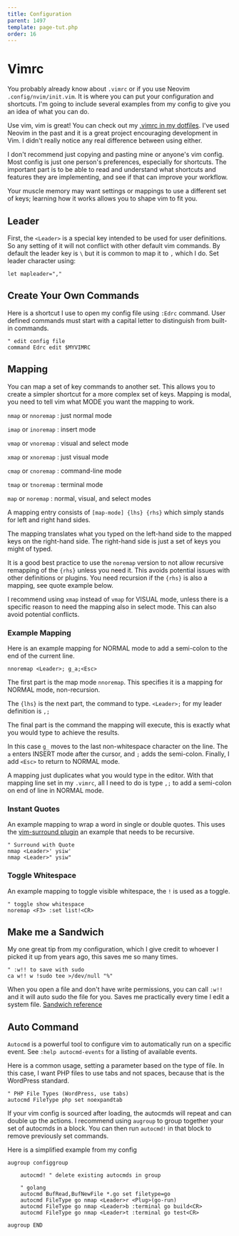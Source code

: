 ```yaml
---
title: Configuration
parent: 1497
template: page-tut.php
order: 16
---
```


# Vimrc

You probably already know about `.vimrc` or if you use Neovim `.config/nvim/init.vim`. It is where you can put your configuration and shortcuts.  I'm going to include several examples from my config to give you an idea of what you can do.

<span class="sidenote">Use vim, vim is great!</span> You can check out my [.vimrc in my dotfiles](https://github.com/mkaz/dotfiles/blob/master/rcfiles/.vimrc). I've used Neovim in the past and it is a great project encouraging development in Vim. I didn't really notice any real difference between using either.

I don't recommend just copying and pasting mine or anyone's vim config. Most config is just one person's preferences, especially for shortcuts. The important part is to be able to read and understand what shortcuts and features they are implementing, and see if that can improve your workflow.

Your muscle memory may want settings or mappings to use a different set of keys; learning how it works allows you to shape vim to fit you.


## Leader

First, the `<Leader>` is a special key intended to be used for user definitions. So any setting of it will not conflict with other default vim commands. By default the leader key is `\` but it is common to map it to `,` which I do. Set leader character using:

```vim
let mapleader=","
```

## Create Your Own Commands

Here is a shortcut I use to open my config file using `:Edrc` command. User defined commands must start with a capital letter to distinguish from built-in commands.

```vim
" edit config file
command Edrc edit $MYVIMRC
```

## Mapping

You can map a set of key commands to another set. This allows you to create a simpler shortcut for a more complex set of keys. Mapping is modal, you need to tell vim what MODE you want the mapping to work.

`nmap` or `nnoremap`
: just normal mode

`imap` or `inoremap`
: insert mode

`vmap` or `vnoremap`
: visual and select mode

`xmap` or `xnoremap`
: just visual mode

`cmap` or `cnoremap`
: command-line mode

`tmap` or `tnoremap`
: terminal mode

`map` or `noremap`
: normal, visual, and select modes


A mapping entry consists of `[map-mode] {lhs} {rhs}` which simply stands for left and right hand sides.

The mapping translates what you typed on the left-hand side to the mapped keys on the right-hand side. The right-hand side is just a set of keys you might of typed.

It is a good best practice to use the `noremap` version to not allow recursive remapping of the `{rhs}` unless you need it. This avoids potential issues with other definitions or plugins. You need recursion if the `{rhs}` is also a mapping, see quote example below.

I recommend using `xmap` instead of `vmap` for VISUAL mode, unless there is a specific reason to need the mapping also in select mode. This can also avoid potential conflicts.

### Example Mapping

Here is an example mapping for NORMAL mode to add a semi-colon to the end of the current line.

```vim
nnoremap <Leader>; g_a;<Esc>
```

The first part is the map mode `nnoremap`. This specifies it is a mapping for NORMAL mode, non-recursion.

The `{lhs}` is the next part, the command to type. `<Leader>;` for my leader definition is `,;`

The final part is the command the mapping will execute, this is exactly what you would type to achieve the results.

In this case `g_` moves to the last non-whitespace character on the line. The `a` enters INSERT mode after the cursor, and `;` adds the semi-colon. Finally, I add `<Esc>` to return to NORMAL mode.

A mapping just duplicates what you would type in the editor. With that mapping line set in my `.vimrc`, all I need to do is type `,;` to add a semi-colon on end of line in NORMAL mode.

### Instant Quotes

An example mapping to wrap a word in single or double quotes. This uses the [vim-surround plugin](https://github.com/tpope/vim-surround) an example that needs to be recursive.

```vim
" Surround with Quote
nmap <Leader>' ysiw'
nmap <Leader>" ysiw"
```

### Toggle Whitespace

An example mapping to toggle visible whitespace, the `!` is used as a toggle.

```vim
" toggle show whitespace
noremap <F3> :set list!<CR>
```

## Make me a Sandwich

My one great tip from my configuration, which I give credit to whoever I picked it up from years ago, this saves me so many times.


```vim
" :w!! to save with sudo
ca w!! w !sudo tee >/dev/null "%"
```

When you open a file and don't have write permissions, you can call `:w!!` and it will auto sudo the file for you. Saves me practically every time I edit a system file. [Sandwich reference](https://xkcd.com/149/)


## Auto Command

`Autocmd` is a powerful tool to configure vim to automatically run on a specific event. See `:help autocmd-events` for a listing of available events.

Here is a common usage, setting a parameter based on the type of file. In this case, I want PHP files to use tabs and not spaces, because that is the WordPress standard.

```vim
" PHP File Types (WordPress, use tabs)
autocmd FileType php set noexpandtab
```

If your vim config is sourced after loading, the autocmds will repeat and can double up the actions. I recommend using `augroup` to group together your set of autocmds in a block. You can then run `autocmd!` in that block to remove previously set commands.

Here is a simplified example from my config


```vim
augroup configgroup

    autocmd! " delete existing autocmds in group

    " golang
    autocmd BufRead,BufNewFile *.go set filetype=go
    autocmd FileType go nmap <Leader>r <Plug>(go-run)
    autocmd FileType go nmap <Leader>b :terminal go build<CR>
    autocmd FileType go nmap <Leader>t :terminal go test<CR>

augroup END
```
